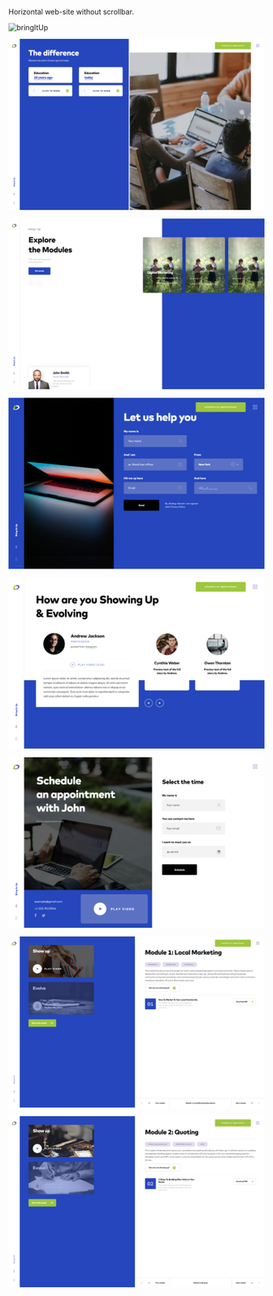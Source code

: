 Horizontal web-site without scrollbar. 


![bringItUp](https://github.com/Verticool/bringItUp/blob/main/1.png](https://github.com/Verticool/bringItUp/blob/4bfed932295ea6cf1221e608544069a200c57704/1.png))

![bringItUp1](https://github.com/Verticool/bringItUp/blob/main/2.png)

![bringItUp2](https://github.com/Verticool/bringItUp/blob/main/3.png)

![bringItUp3](https://github.com/Verticool/bringItUp/blob/main/4.png)

![bringItUp4](https://github.com/Verticool/bringItUp/blob/main/5.png)

![bringItUp5](https://github.com/Verticool/bringItUp/blob/main/6.png)

![bringItUp6](https://github.com/Verticool/bringItUp/blob/main/7.png)

![bringItUp7](https://github.com/Verticool/bringItUp/blob/main/8.png)

 
